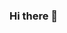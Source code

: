 ### Hi there 👋
<!--
<!--
**Isimewrites/Isimewrites** is a ✨ _special_ ✨ repository because its `README.md` (this file) appears on your GitHub profile.

Here are some ideas to get you started:

- 🔭 I’m currently working on a bootcamp by Zaycode
- 🌱 I’m currently learning more on technical writing...
- 👯 I’m looking to collaborate on technical writing articles...
- 🤔 I’m looking for help with web development and anything about coding...
- 💬 Ask me about writing!
- 📫 How to reach me:https://www.linkedin.com/in/joy-aluge-99a182250?utm_source=share&utm_campaign=share_via&utm_content=profile&utm_medium=ios_app
- 😄 Pronouns: She/Her
- ⚡ Fun fact: I love reading novels😝...
-->
